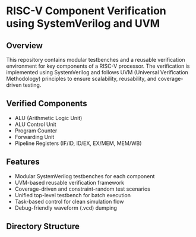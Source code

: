 # RISC-V Component Verification using SystemVerilog and UVM

## Overview

This repository contains modular testbenches and a reusable verification environment for key components of a RISC-V processor. The verification is implemented using SystemVerilog and follows UVM (Universal Verification Methodology) principles to ensure scalability, reusability, and coverage-driven testing.

## Verified Components

- ALU (Arithmetic Logic Unit)
- ALU Control Unit
- Program Counter
- Forwarding Unit
- Pipeline Registers (IF/ID, ID/EX, EX/MEM, MEM/WB)

## Features

- Modular SystemVerilog testbenches for each component
- UVM-based reusable verification framework
- Coverage-driven and constraint-random test scenarios
- Unified top-level testbench for batch execution
- Task-based control for clean simulation flow
- Debug-friendly waveform (.vcd) dumping

## Directory Structure

